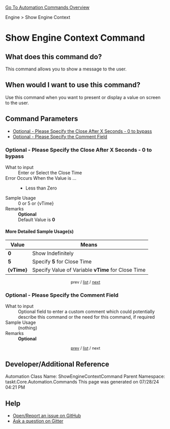 <!--TITLE: Show Engine Context Command -->
<!-- SUBTITLE: a command in the Engine group. -->
[Go To Automation Commands Overview](/automation-commands.md)


Engine &gt; Show Engine Context


# Show Engine Context Command


## What does this command do?
This command allows you to show a message to the user.


## When would I want to use this command?
Use this command when you want to present or display a value on screen to the user.


<a id="param_list"></a>
## Command Parameters
- [Optional - Please Specify the Close After X Seconds - 0 to bypass](#param_0)
- [Optional - Please Specify the Comment Field](#param_1)


<a id="param_0"></a>
### Optional - Please Specify the Close After X Seconds - 0 to bypass


<dl>
<dt>What to input</dt><dd>Enter or Select the Close Time</dd>
<dt>Error Occurs When the Value is ...</dt><dd><ul>
<li>Less than Zero</li>
</ul></dd>
<dt>Sample Usage</dt><dd>0 or 5 or {vTime}</dd>
<dt>Remarks</dt><dd><strong>Optional</strong><br>Default Value is <strong>0</strong></dd>
</dl>




#### More Detailed Sample Usage(s)
| Value | Means |
|---|---|
| <strong>0</strong> | Show Indefinitely |
| <strong>5</strong> | Specify **5** for Close Time |
| <strong>{vTime}</strong> | Specify Value of Variable **vTime** for Close Time |


<div style="font-size: 90%; text-align: center">


prev / [list](#param_list) / [next](#param_1)


</div>


<a id="param_1"></a>
### Optional - Please Specify the Comment Field


<dl>
<dt>What to input</dt><dd>Optional field to enter a custom comment which could potentially describe this command or the need for this command, if required</dd>
<dt>Sample Usage</dt><dd>(nothing)</dd>
<dt>Remarks</dt><dd><strong>Optional</strong><br></dd>
</dl>




<div style="font-size: 90%; text-align: center">


[prev](#param_1) / [list](#param_list) / next


</div>


## Developer/Additional Reference
Automation Class Name: ShowEngineContextCommand
Parent Namespace: taskt.Core.Automation.Commands
This page was generated on 07/28/24 04:21 PM


## Help
- [Open/Report an issue on GitHub](https://github.com/rcktrncn/taskt/issues/new)
- [Ask a question on Gitter](https://gitter.im/taskt-rpa/Lobby)
